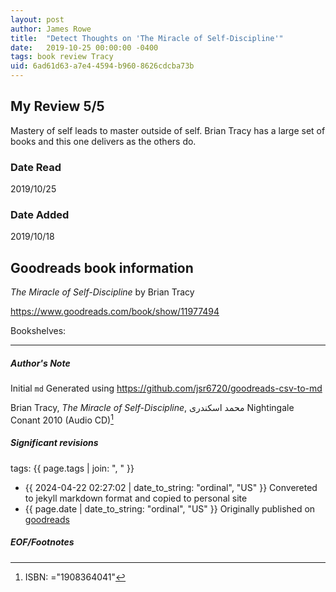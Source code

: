 ```yaml
---
layout: post
author: James Rowe
title:  "Detect Thoughts on 'The Miracle of Self-Discipline'"
date:   2019-10-25 00:00:00 -0400
tags: book review Tracy 
uid: 6ad61d63-a7e4-4594-b960-8626cdcba73b
---
```


<!-- highly dependent on how you personally use jekyll templates, and how you want this to show up -->
<!-- escape any jekyll keys with double brackets -->

## My Review 5/5

Mastery of self leads to master outside of self. Brian Tracy has a large set of books and this one delivers as the others do.

### Date Read
2019/10/25

### Date Added
2019/10/18

## Goodreads book information

*The Miracle of Self-Discipline* by Brian Tracy

https://www.goodreads.com/book/show/11977494

Bookshelves: 

---

##### Author's Note

Initial `md` Generated using https://github.com/jsr6720/goodreads-csv-to-md

Brian Tracy, *The Miracle of Self-Discipline*, محمد اسکندری Nightingale Conant 2010 (Audio CD)[^1]

##### Significant revisions

tags: {{ page.tags | join: ", " }} <!-- todo move this somewhere -->

- {{ 2024-04-22 02:27:02 | date_to_string: "ordinal", "US" }} Convereted to jekyll markdown format and copied to personal site
- {{ page.date | date_to_string: "ordinal", "US" }} Originally published on [goodreads](https://www.goodreads.com)

##### EOF/Footnotes

[^1]: ISBN: ="1908364041"